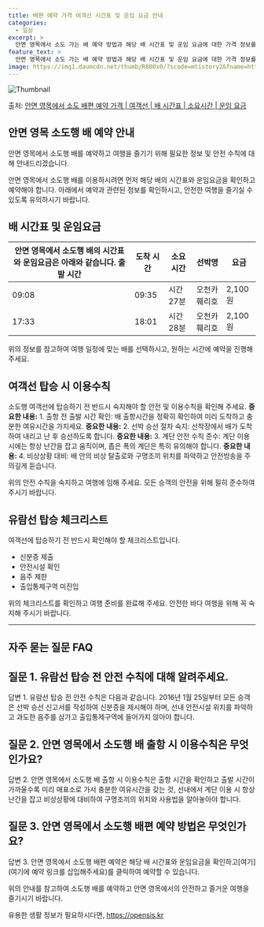 ```yaml
---
title: 배편 예약 가격 여객선 시간표 및 운임 요금 안내
categories:
  - 일상
excerpt: >
  안면 영목에서 소도 가는 배 예약 방법과 해당 배 시간표 및 운임 요금에 대한 가격 정보를 안내 드리겠습니다. 안전하고 재밋는 소도행 여행을 위해 아래 정보 참고하시기 바랍니다. 소도행 배편 예약하기 👈 클릭안면 영목에서 소도행 배 시간표출발 시간도착 시간소요 시간선박명요금09:0809:350시간 27분오천카훼리호2,100원17:3318:010시간 28분오천카훼리호2,100원소도행 배편 예약하기 👈 클릭안면 영목에서 소도행 여객선 탑승 시 이용수칙안면 영목에서 소도행 배에 승선할 때 꼭 지켜야 할 중요한 안전 수칙을 살펴봅시다. 중요한 내용: 1. 출항 전 출발 시간 확인: 배 출항시간을 정확히 확인하여 미리 도착하고 충분한 여유시간을 가지세요. 중요한 내용: 2. 선박 승선 절차 숙지: 선착장에서 배가..
feature_text: >
  안면 영목에서 소도 가는 배 예약 방법과 해당 배 시간표 및 운임 요금에 대한 가격 정보를 안내 드리겠습니다. 안전하고 재밋는 소도행 여행을 위해 아래 정보 참고하시기 바랍니다. 소도행 배편 예약하기 👈 클릭안면 영목에서 소도행 배 시간표출발 시간도착 시간소요 시간선박명요금09:0809:350시간 27분오천카훼리호2,100원17:3318:010시간 28분오천카훼리호2,100원소도행 배편 예약하기 👈 클릭안면 영목에서 소도행 여객선 탑승 시 이용수칙안면 영목에서 소도행 배에 승선할 때 꼭 지켜야 할 중요한 안전 수칙을 살펴봅시다. 중요한 내용: 1. 출항 전 출발 시간 확인: 배 출항시간을 정확히 확인하여 미리 도착하고 충분한 여유시간을 가지세요. 중요한 내용: 2. 선박 승선 절차 숙지: 선착장에서 배가..
image: https://img1.daumcdn.net/thumb/R800x0/?scode=mtistory2&fname=https%3A%2F%2Fblog.kakaocdn.net%2Fdn%2FwhGaJ%2FbtsHBBrg1Jt%2Fz4SXPtTLDJMtYpUQ3y1SBk%2Fimg.webp
---
```


![Thumbnail](https://img1.daumcdn.net/thumb/R800x0/?scode=mtistory2&fname=https%3A%2F%2Fblog.kakaocdn.net%2Fdn%2FwhGaJ%2FbtsHBBrg1Jt%2Fz4SXPtTLDJMtYpUQ3y1SBk%2Fimg.webp)

<p>출처: <a href="https://opensis.kr/entry/%EC%95%88%EB%A9%B4-%EC%98%81%EB%AA%A9%EC%97%90%EC%84%9C-%EC%86%8C%EB%8F%84-%EB%B0%B0%ED%8E%B8-%EC%98%88%EC%95%BD-%EA%B0%80%EA%B2%A9-%EC%97%AC%EA%B0%9D%EC%84%A0-%EB%B0%B0-%EC%8B%9C%EA%B0%84%ED%91%9C-%EC%86%8C%EC%9A%94%EC%8B%9C%EA%B0%84-%EC%9A%B4%EC%9E%84-%EC%9A%94%EA%B8%88" rel="dofollow">안면 영목에서 소도 배편 예약 가격 | 여객선 | 배 시간표 | 소요시간 | 운임 요금</a> </p>

## 안면 영목 소도행 배 예약 안내

안면 영목에서 소도행 배를 예약하고 여행을 즐기기 위해 필요한 정보 및 안전 수칙에 대해 안내드리겠습니다.

안면 영목에서 소도행 배를 이용하시려면 먼저 해당 배의 시간표와 운임요금을 확인하고 예약해야 합니다. 아래에서 예약과 관련된 정보를
확인하시고, 안전한 여행을 즐기실 수 있도록 유의하시기 바랍니다.

## **배 시간표 및 운임요금**

안면 영목에서 소도행 배의 시간표와 운임요금은 아래와 같습니다.  **출발 시간** | **도착 시간** | **소요 시간** | **선박명** | **요금**  
---|---|---|---|---  
09:08 | 09:35 | 시간 27분 | 오천카훼리호 | 2,100원  
17:33 | 18:01 | 시간 28분 | 오천카훼리호 | 2,100원  
  
위의 정보를 참고하여 여행 일정에 맞는 배를 선택하시고, 원하는 시간에 예약을 진행해 주세요.

## **여객선 탑승 시 이용수칙**

소도행 여객선에 탑승하기 전 반드시 숙지해야 할 안전 및 이용수칙을 확인해 주세요. **중요한 내용:** 1\. 출항 전 출발 시간 확인:
배 출항시간을 정확히 확인하여 미리 도착하고 충분한 여유시간을 가지세요. **중요한 내용:** 2\. 선박 승선 절차 숙지: 선착장에서 배가
도착하여 내리고 난 후 승선하도록 합니다. **중요한 내용:** 3\. 계단 안전 수칙 준수: 계단 이용 시에는 항상 난간을 잡고 움직이며,
좁은 폭의 계단은 특히 유의해야 합니다. **중요한 내용:** 4\. 비상상황 대비: 배 안의 비상 탈출로와 구명조끼 위치를 파악하고
안전방송을 주의깊게 듣습니다.

위의 안전 수칙을 숙지하고 여행에 임해 주세요. 모든 승객의 안전을 위해 필히 준수하여 주시기 바랍니다.

## **유람선 탑승 체크리스트**

여객선에 탑승하기 전 반드시 확인해야 할 체크리스트입니다.

  * 신분증 제출
  * 안전시설 확인
  * 음주 제한
  * 출입통제구역 미진입

위의 체크리스트를 확인하고 여행 준비를 완료해 주세요. 안전한 바다 여행을 위해 꼭 숙지해 주시기 바랍니다.

* * *

## **자주 묻는 질문 FAQ**

## **질문 1. 유람선 탑승 전 안전 수칙에 대해 알려주세요.**

답변 1. 유람선 탑승 전 안전 수칙은 다음과 같습니다. 2016년 1월 25일부터 모든 승객은 선박 승선 신고서를 작성하여 신분증을
제시해야 하며, 선내 안전시설 위치를 파악하고 과도한 음주를 삼가고 출입통제구역에 들어가지 않아야 합니다.

## **질문 2. 안면 영목에서 소도행 배 출항 시 이용수칙은 무엇인가요?**

답변 2. 안면 영목에서 소도행 배 출항 시 이용수칙은 출항 시간을 확인하고 출발 시간이 가까울수록 미리 매표소로 가서 충분한 여유시간을
갖는 것, 선내에서 계단 이용 시 항상 난간을 잡고 비상상황에 대비하여 구명조끼의 위치와 사용법을 알아놓아야 합니다.

## **질문 3. 안면 영목에서 소도행 배편 예약 방법은 무엇인가요?**

답변 3. 안면 영목에서 소도행 배편 예약은 해당 배 시간표와 운임요금을 확인하고[여기](여기에 예약 링크를 삽입해주세요)를 클릭하여 예약할
수 있습니다.

위의 안내를 참고하여 소도행 배를 예약하고 안면 영목에서의 안전하고 즐거운 여행을 즐기시기 바랍니다.



 

유용한 생활 정보가 필요하시다면, <a href="https://opensis.kr" rel="dofollow">https://opensis.kr</a>


